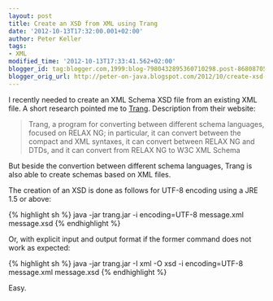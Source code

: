 ```yaml
---
layout: post
title: Create an XSD from XML using Trang
date: '2012-10-13T17:32:00.001+02:00'
author: Peter Keller
tags:
- XML
modified_time: '2012-10-13T17:33:41.562+02:00'
blogger_id: tag:blogger.com,1999:blog-7980432895360710298.post-8680870586419861372
blogger_orig_url: http://peter-on-java.blogspot.com/2012/10/create-xsd-from-xml-using-trang.html
---
```


I recently needed to create an XML Schema XSD file from an existing XML file. A short research pointed me to <a href="http://www.thaiopensource.com/relaxng/trang.html">Trang</a>. Description from their website:

>Trang, a program for converting between different schema languages, focused on RELAX NG; in particular, it can convert between the compact and XML syntaxes, it can convert between RELAX NG and DTDs, and it can convert from RELAX NG to W3C XML Schema

But beside the convertion between different schema languages, Trang is also able to create schemas based on XML files.

The creation of an XSD is done as follows for UTF-8 encoding using a JRE 1.5 or above:  

{% highlight sh %} 
java -jar trang.jar -i encoding=UTF-8 message.xml message.xsd
{% endhighlight %}

Or, with explicit input and output format if the former command does not work as expected:  

{% highlight sh %}
java -jar trang.jar -I xml -O xsd -i encoding=UTF-8 message.xml message.xsd
{% endhighlight %}

Easy.
